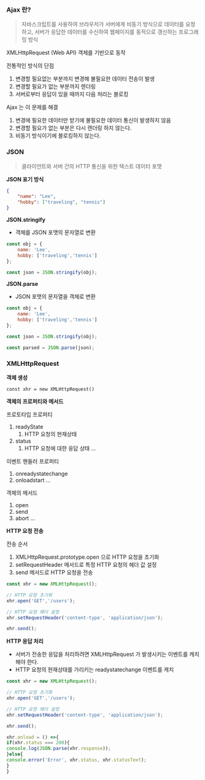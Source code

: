 ### Ajax 란?
> 자바스크립트를 사용하여 브라우저가 서버에게 비동기 방식으로 데이터를 요청하고, 서버가 응답한 데이터를 수신하여 웹페이지를 동적으로 갱신하는 프로그래밍 방식

XMLHttpRequest (Web API) 객체를 기반으로 동작

전통적인 방식의 단점
1. 변경할 필요없는 부분까지 변경해 불필요한 데이터 전송이 발생
2. 변경할 필요가 없는 부분까지 렌더링
3. 서버로부터 응답이 있을 때까지 다음 처리는 블로킹

Ajax 는 이 문제를 해결
1. 변경에 필요한 데이터만 받기에 불필요한 데이터 통신이 발생하지 않음
2. 변경할 필요가 없는 부분은 다시 렌더링 하지 않는다.
3. 비동기 방식이기에 블로킹하지 않는다.

### JSON
> 클라이언트와 서버 간의 HTTP 통신을 위한 텍스트 데이터 포맷

**JSON 표기 방식**

```json
{
	"name": "Lee",
	"hobby": ["traveling", "tennis"]
}
```

**JSON.stringify**

- 객체를 JSON 포맷의 문자열로 변환

```js
const obj = {
	name: 'Lee',
	hobby: ['traveling','tennis']
};

const json = JSON.stringify(obj);
```

**JSON.parse**

- JSON 포맷의 문자열을 객체로 변환

```js
const obj = {
	name: 'Lee',
	hobby: ['traveling','tennis']
};

const json = JSON.stringify(obj);

const parsed = JSON.parse(json);
```

### XMLHttpRequest

**객체 생성**

`const xhr = new XMLHttpRequest()`

**객체의 프로퍼티와 메서드**

프로토타입 프로퍼티
1. readyState
	1. HTTP 요청의 현재상태
2. status
	1. HTTP 요청에 대한 응답 상태
...

이벤트 핸들러 프로퍼티
1. onreadystatechange
2. onloadstart
...

객체의 메서드
1. open
2. send
3. abort
...

**HTTP 요청 전송**

전송 순서
1. XMLHttpRequest.prototype.open 으로 HTTP 요청을 초기화
2. setRequestHeader 메서드로 특정 HTTP 요청의 헤더 값 설정
3. send 메서드로 HTTP 요청을 전송

```js
const xhr = new XMLHttpRequest();

// HTTP 요청 초기화
xhr.open('GET','/users');

// HTTP 요청 헤더 설정
xhr.setRequestHeader('content-type', 'application/json');

xhr.send();
```

**HTTP 응답 처리**

- 서버가 전송한 응답을 처리하려면 XMLHttpRequest 가 발생시키는 이벤트를 캐치해야 한다.
- HTTP 요청의 현재상태를 가리키는 readystatechange 이벤트를 캐치
```js
const xhr = new XMLHttpRequest();

// HTTP 요청 초기화
xhr.open('GET','/users');

// HTTP 요청 헤더 설정
xhr.setRequestHeader('content-type', 'application/json');

xhr.send();

xhr.onload = () =>{
if(xhr.status === 200){
console.log(JSON.parse(xhr.response));
}else{
console.error('Error', xhr.status, xhr.statusText);
}
}
```

